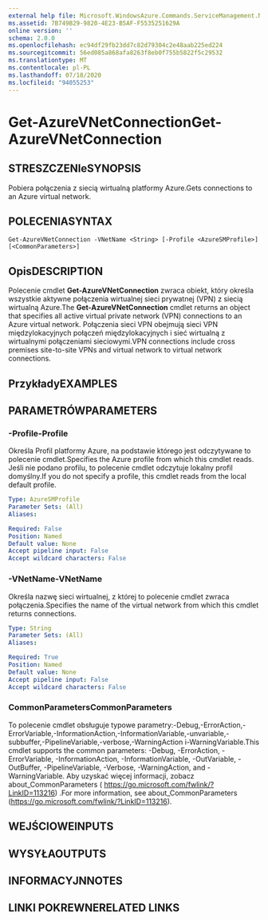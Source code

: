 ```yaml
---
external help file: Microsoft.WindowsAzure.Commands.ServiceManagement.Network.dll-Help.xml
ms.assetid: 7B749B29-9820-4E23-B5AF-F5535251629A
online version: ''
schema: 2.0.0
ms.openlocfilehash: ec94df29fb23dd7c82d79304c2e48aab225ed224
ms.sourcegitcommit: 56ed085a868afa8263f8eb0f755b5822f5c29532
ms.translationtype: MT
ms.contentlocale: pl-PL
ms.lasthandoff: 07/18/2020
ms.locfileid: "94055253"
---
```

# <span data-ttu-id="c65cb-101">Get-AzureVNetConnection</span><span class="sxs-lookup"><span data-stu-id="c65cb-101">Get-AzureVNetConnection</span></span>

## <span data-ttu-id="c65cb-102">STRESZCZENIe</span><span class="sxs-lookup"><span data-stu-id="c65cb-102">SYNOPSIS</span></span>
<span data-ttu-id="c65cb-103">Pobiera połączenia z siecią wirtualną platformy Azure.</span><span class="sxs-lookup"><span data-stu-id="c65cb-103">Gets connections to an Azure virtual network.</span></span>

## <span data-ttu-id="c65cb-104">POLECENIA</span><span class="sxs-lookup"><span data-stu-id="c65cb-104">SYNTAX</span></span>

```
Get-AzureVNetConnection -VNetName <String> [-Profile <AzureSMProfile>] [<CommonParameters>]
```

## <span data-ttu-id="c65cb-105">Opis</span><span class="sxs-lookup"><span data-stu-id="c65cb-105">DESCRIPTION</span></span>
<span data-ttu-id="c65cb-106">Polecenie cmdlet **Get-AzureVNetConnection** zwraca obiekt, który określa wszystkie aktywne połączenia wirtualnej sieci prywatnej (VPN) z siecią wirtualną Azure.</span><span class="sxs-lookup"><span data-stu-id="c65cb-106">The **Get-AzureVNetConnection** cmdlet returns an object that specifies all active virtual private network (VPN) connections to an Azure virtual network.</span></span>
<span data-ttu-id="c65cb-107">Połączenia sieci VPN obejmują sieci VPN międzylokacyjnych połączeń międzylokacyjnych i sieć wirtualną z wirtualnymi połączeniami sieciowymi.</span><span class="sxs-lookup"><span data-stu-id="c65cb-107">VPN connections include cross premises site-to-site VPNs and virtual network to virtual network connections.</span></span>

## <span data-ttu-id="c65cb-108">Przykłady</span><span class="sxs-lookup"><span data-stu-id="c65cb-108">EXAMPLES</span></span>

## <span data-ttu-id="c65cb-109">PARAMETRÓW</span><span class="sxs-lookup"><span data-stu-id="c65cb-109">PARAMETERS</span></span>

### <span data-ttu-id="c65cb-110">-Profile</span><span class="sxs-lookup"><span data-stu-id="c65cb-110">-Profile</span></span>
<span data-ttu-id="c65cb-111">Określa Profil platformy Azure, na podstawie którego jest odczytywane to polecenie cmdlet.</span><span class="sxs-lookup"><span data-stu-id="c65cb-111">Specifies the Azure profile from which this cmdlet reads.</span></span>
<span data-ttu-id="c65cb-112">Jeśli nie podano profilu, to polecenie cmdlet odczytuje lokalny profil domyślny.</span><span class="sxs-lookup"><span data-stu-id="c65cb-112">If you do not specify a profile, this cmdlet reads from the local default profile.</span></span>

```yaml
Type: AzureSMProfile
Parameter Sets: (All)
Aliases: 

Required: False
Position: Named
Default value: None
Accept pipeline input: False
Accept wildcard characters: False
```

### <span data-ttu-id="c65cb-113">-VNetName</span><span class="sxs-lookup"><span data-stu-id="c65cb-113">-VNetName</span></span>
<span data-ttu-id="c65cb-114">Określa nazwę sieci wirtualnej, z której to polecenie cmdlet zwraca połączenia.</span><span class="sxs-lookup"><span data-stu-id="c65cb-114">Specifies the name of the virtual network from which this cmdlet returns connections.</span></span>

```yaml
Type: String
Parameter Sets: (All)
Aliases: 

Required: True
Position: Named
Default value: None
Accept pipeline input: False
Accept wildcard characters: False
```

### <span data-ttu-id="c65cb-115">CommonParameters</span><span class="sxs-lookup"><span data-stu-id="c65cb-115">CommonParameters</span></span>
<span data-ttu-id="c65cb-116">To polecenie cmdlet obsługuje typowe parametry:-Debug,-ErrorAction,-ErrorVariable,-InformationAction,-InformationVariable,-unvariable,-subbuffer,-PipelineVariable,-verbose,-WarningAction i-WarningVariable.</span><span class="sxs-lookup"><span data-stu-id="c65cb-116">This cmdlet supports the common parameters: -Debug, -ErrorAction, -ErrorVariable, -InformationAction, -InformationVariable, -OutVariable, -OutBuffer, -PipelineVariable, -Verbose, -WarningAction, and -WarningVariable.</span></span> <span data-ttu-id="c65cb-117">Aby uzyskać więcej informacji, zobacz about_CommonParameters ( https://go.microsoft.com/fwlink/?LinkID=113216) .</span><span class="sxs-lookup"><span data-stu-id="c65cb-117">For more information, see about_CommonParameters (https://go.microsoft.com/fwlink/?LinkID=113216).</span></span>

## <span data-ttu-id="c65cb-118">WEJŚCIOWE</span><span class="sxs-lookup"><span data-stu-id="c65cb-118">INPUTS</span></span>

## <span data-ttu-id="c65cb-119">WYSYŁA</span><span class="sxs-lookup"><span data-stu-id="c65cb-119">OUTPUTS</span></span>

## <span data-ttu-id="c65cb-120">INFORMACYJN</span><span class="sxs-lookup"><span data-stu-id="c65cb-120">NOTES</span></span>

## <span data-ttu-id="c65cb-121">LINKI POKREWNE</span><span class="sxs-lookup"><span data-stu-id="c65cb-121">RELATED LINKS</span></span>


